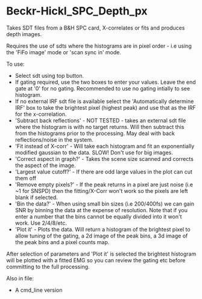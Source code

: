 # Beckr-Hickl_SPC_Depth_px
Takes SDT files from a B&amp;H SPC card, X-correlates or fits and produces depth images.

Requires the use of sdts where the histograms are in pixel order - i.e using the 'FiFo image' mode or 'scan sync in' mode.

To use:<br />
- Select sdt using top button.<br />
- If gating required, use the two boxes to enter your values. Leave the end gate at '0' for no gating. Recommended to use no gating intially to see histogram.<br />
- If no external IRF sdt file is available select the 'Automatically determine IRF' box to take the brightest pixel (highest peak) and use that as the IRF for the x-correlation.<br />
- 'Subtract back reflections' - NOT TESTED - takes an external sdt file where the histogram is with no target returns. Will then subtract this from the histograms prior to the processing. May deal with back reflections/noise in the system.<br />
- 'Fit instead of X-corr' - Will take each histogram and fit an exponentially modified gaussian to the data. SLOW! Don't use for big images.<br />
- 'Correct aspect in graph?' - Takes the scene size scanned and corrects the aspect of the image. <br />
- 'Largest value cutoff?' - If there are odd large values in the plot can cut them off <br />
- 'Remove empty pixels?' - If the peak returns in a pixel are just noise (i.e ~1 for SNSPD) then the fitting/X-Corr won't work so the pixels are left blank if selected.<br />
- 'Bin the data?' - When using small bin sizes (i.e 200/400fs) we can gain SNR by binning the data at the expense of resolution. Note that if you enter a number that the bins cannot be equally divided into it won't work. Use 2/4/8/etc. <br />
- 'Plot it' - Plots the data. Will return a histogram of the brightest pixel to allow tuning of the gating, a 2d image of the peak bins, a 3d image of the peak bins and a pixel counts map.<br />

After selection of parameters and 'Plot it' is selected the brightest histogram will be plotted with a fitted EMG so you can review the gating etc before committing to the full processing.<br />

Also in file:<br />
- A cmd_line version